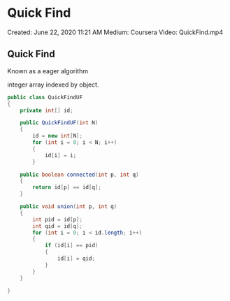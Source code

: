 # Quick Find

Created: June 22, 2020 11:21 AM
Medium: Coursera
Video: QuickFind.mp4

## Quick Find

Known as a  eager algorithm

integer array indexed by object.

```java
public class QuickFindUF
{
	private int[] id;

	public QuickFindUF(int N)
	{
		id = new int[N];
		for (int i = 0; i < N; i++)
		{
			id[i] = i;
 		}

	public boolean connected(int p, int q) 
	{
		return id[p] == id[q];
	}

	public void union(int p, int q) 
	{
		int pid = id[p];
		int qid = id[q];
		for (int i = 0; i < id.length; i++)
		{
			if (id[i] == pid)
			{
				id[i] = qid;
			}
		}
	}

}

```